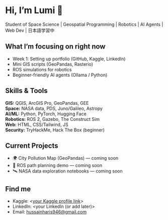 # Hi, I’m Lumi 👋
Student of Space Science | Geospatial Programming | Robotics | AI Agents | Web Dev | 日本語学習中

## What I’m focusing on right now
- Week 1: Setting up portfolio (GitHub, Kaggle, LinkedIn)
- Mini GIS scripts (GeoPandas, Rasterio)
- ROS simulations for robotics
- Beginner-friendly AI agents (Ollama / Python)

## Skills & Tools
**GIS:** QGIS, ArcGIS Pro, GeoPandas, GEE  
**Space:** NASA data, PDS, Juno/Galileo, Astropy  
**AI/ML:** Python, PyTorch, Hugging Face  
**Robotics:** ROS 2, Gazebo, The Construct Sim  
**Web:** HTML, CSS/Tailwind, JS  
**Security:** TryHackMe, Hack The Box (beginner)

## Current Projects
- 🌍 City Pollution Map (GeoPandas) — coming soon
- 🤖 ROS path planning demo — coming soon
- 🛰️ NASA data exploration notebooks — coming soon

## Find me
- Kaggle: <[your Kaggle profile link](https://www.kaggle.com/luminious)>
- LinkedIn: <your LinkedIn (or add later)>
- Email: hussainharis946@gmail.com
